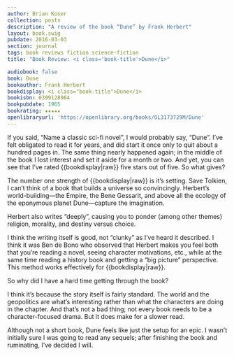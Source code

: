 ```yaml
---
author: Brian Koser
collection: posts
description: "A review of the book “Dune” by Frank Herbert"
layout: book.swig
pubdate: 2016-03-03
section: journal
tags: book reviews fiction science-fiction
title: "Book Review: <i class='book-title'>Dune</i>"

audiobook: false
book: Dune
bookauthor: Frank Herbert
bookdisplay: <i class="book-title">Dune</i>
bookisbn: 0399128964
bookpubdate: 1965 
bookrating: ★★★★★
openlibraryurl: 'https://openlibrary.org/books/OL3173729M/Dune'
---
```

If you said, “Name a classic sci-fi novel”, I would probably say, “Dune”. I’ve felt obligated to read it for years, and did start it once only to quit about a hundred pages in. The same thing nearly happened again; in the middle of the book I lost interest and set it aside for a month or two. And yet, you can see that I’ve rated {{bookdisplay|raw}} five stars out of five. So what gives?

The number one strength of {{bookdisplay|raw}} is it’s setting. Save Tolkien, I can’t think of a book that builds a universe so convincingly. Herbert’s world-building—the Empire, the Bene Gessarit, and above all the ecology of the eponymous planet Dune—capture the imagination.

Herbert also writes “deeply”, causing you to ponder (among other themes) religion, morality, and destiny versus choice.

I think the writing itself is good, not “clunky” as I’ve heard it described. I think it was Ben de Bono who observed that Herbert makes you feel both that you’re reading a novel, seeing character motivations, etc., while at the same time reading a history book and getting a “big picture” perspective. This method works effectively for {{bookdisplay|raw}}.

So why did I have a hard time getting through the book?

I think it’s because the story itself is fairly standard. The world and the geopolitics are what’s interesting rather than what the characters are doing in the chapter. And that’s not a bad thing; not every book needs to be a character-focused drama. But it does make for a slower read. 

Although not a short book, Dune feels like just the setup for an epic. I wasn’t initially sure I was going to read any sequels; after finishing the book and ruminating, I’ve decided I will.